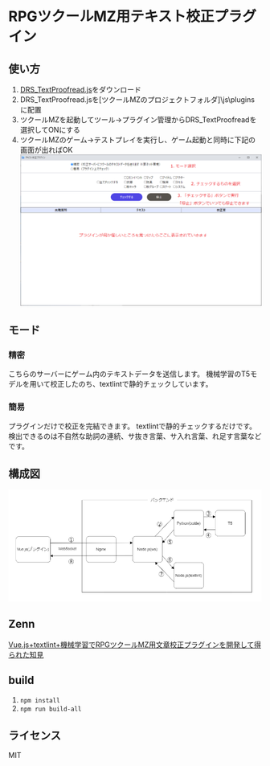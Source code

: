 # RPGツクールMZ用テキスト校正プラグイン

## 使い方
1. [DRS_TextProofread.js](https://github.com/doujinreviewers/DRS_TextProofread/releases/download/v1.0.0/DRS_TextProofread.js)をダウンロード
2. DRS_TextProofread.jsを\[ツクールMZのプロジェクトフォルダ]\js\pluginsに配置
3. ツクールMZを起動してツール→プラグイン管理からDRS_TextProofreadを選択してONにする
4. ツクールMZのゲーム→テストプレイを実行し、ゲーム起動と同時に下記の画面が出ればOK
![usage](usage.png)

## モード
### 精密
こちらのサーバーにゲーム内のテキストデータを送信します。
機械学習のT5モデルを用いて校正したのち、textlintで静的チェックしています。

### 簡易
プラグインだけで校正を完結できます。
textlintで静的チェックするだけです。
検出できるのは不自然な助詞の連続、サ抜き言葉、サ入れ言葉、れ足す言葉などです。

## 構成図
![architecture](architecture.png)

## Zenn
[Vue.js+textlint+機械学習でRPGツクールMZ用文章校正プラグインを開発して得られた知見](https://zenn.dev/doujinreviewers/articles/d178ad9974180b)

## build
1. `npm install`
2. `npm run build-all`

## ライセンス
MIT